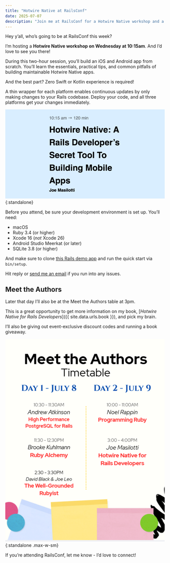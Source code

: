```yaml
---
title: "Hotwire Native at RailsConf"
date: 2025-07-07
description: "Join me at RailsConf for a Hotwire Native workshop and a book meet-up later!"
---
```


Hey y’all, who’s going to be at RailsConf this week?

I’m hosting a **Hotwire Native workshop on Wednesday at 10:15am**. And I’d love to see you there!

During this two-hour session, you’ll build an iOS and Android app from scratch. You’ll learn the essentials, practical tips, and common pitfalls of building maintainable Hotwire Native apps.

And the best part? Zero Swift or Kotlin experience is required!

A thin wrapper for each platform enables continuous updates by only making changes to your Rails codebase. Deploy your code, and all three platforms get your changes immediately.

![Hotwire Native workshop at RailsConf 2025](/assets/images/newsletter/railsconf-workshop.png){:standalone}

Before you attend, be sure your development environment is set up. You’ll need:

- macOS
- Ruby 3.4 (or higher)
- Xcode 16 (*not* Xcode 26)
- Android Studio Meerkat (or later)
- SQLite 3.8 (or higher)

And make sure to clone [this Rails demo app](https://github.com/joemasilotti/hotwire-native-blog-demo) and run the quick start via `bin/setup`.

Hit reply or [send me an email](mailto:joe@masilotti.com) if you run into any issues.

## Meet the Authors

Later that day I’ll also be at the Meet the Authors table at 3pm.

This is a great opportunity to get more information on my book, [*Hotwire Native for Rails Developers*]({{ site.data.urls.book }}), and pick my brain.

I’ll also be giving out event-exclusive discount codes and running a book giveaway.

![Meet the Authors timetable](/assets/images/newsletter/meet-the-authors-timetable.png){:standalone .max-w-sm}

If you’re attending RailsConf, let me know - I’d love to connect!

